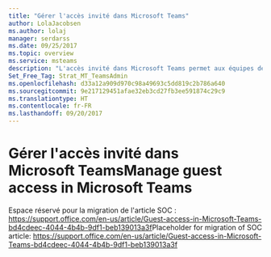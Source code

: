 ```yaml
---
title: "Gérer l'accès invité dans Microsoft Teams"
author: LolaJacobsen
ms.author: lolaj
manager: serdarss
ms.date: 09/25/2017
ms.topic: overview
ms.service: msteams
description: "L'accès invité dans Microsoft Teams permet aux équipes de votre organisation de collaborer avec des personnes extérieures en leur accordant l'accès aux équipes et aux canaux."
Set_Free_Tag: Strat_MT_TeamsAdmin
ms.openlocfilehash: d33a12a909d970c98a49693c5dd819c2b786a640
ms.sourcegitcommit: 9e217129451afae32eb3cd27fb3ee591874c29c9
ms.translationtype: HT
ms.contentlocale: fr-FR
ms.lasthandoff: 09/20/2017
---
```

<a name="manage-guest-access-in-microsoft-teams"></a><span data-ttu-id="50413-103">Gérer l'accès invité dans Microsoft Teams</span><span class="sxs-lookup"><span data-stu-id="50413-103">Manage guest access in Microsoft Teams</span></span>
======================================

<span data-ttu-id="50413-104">Espace réservé pour la migration de l'article SOC : https://support.office.com/en-us/article/Guest-access-in-Microsoft-Teams-bd4cdeec-4044-4b4b-9df1-beb139013a3f</span><span class="sxs-lookup"><span data-stu-id="50413-104">Placeholder for migration of SOC article: https://support.office.com/en-us/article/Guest-access-in-Microsoft-Teams-bd4cdeec-4044-4b4b-9df1-beb139013a3f</span></span>


